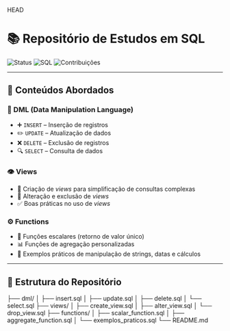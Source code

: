  HEAD
# 📚 Repositório de Estudos em SQL  

![Status](https://img.shields.io/badge/Status-Em%20Desenvolvimento-yellow?style=for-the-badge)
![SQL](https://img.shields.io/badge/SQL-DML%2C%20Views%20e%20Functions-blue?style=for-the-badge&logo=postgresql)
![Contribuições](https://img.shields.io/badge/Contribuições-Bem%20Vindas-brightgreen?style=for-the-badge&logo=github)

---

## 🔑 Conteúdos Abordados  

### 📝 DML (Data Manipulation Language)  
- ➕ `INSERT` – Inserção de registros  
- ✏️ `UPDATE` – Atualização de dados  
- ❌ `DELETE` – Exclusão de registros  
- 🔍 `SELECT` – Consulta de dados  

### 👁️ Views  
- 📌 Criação de *views* para simplificação de consultas complexas  
- 🔄 Alteração e exclusão de *views*  
- ✅ Boas práticas no uso de *views*  

### ⚙️ Functions  
- 🔢 Funções escalares (retorno de valor único)  
- 📊 Funções de agregação personalizadas  
- 🧩 Exemplos práticos de manipulação de strings, datas e cálculos  

---

## 📂 Estrutura do Repositório  

├── dml/
│ ├── insert.sql
│ ├── update.sql
│ ├── delete.sql
│ └── select.sql
├── views/
│ ├── create_view.sql
│ ├── alter_view.sql
│ └── drop_view.sql
├── functions/
│ ├── scalar_function.sql
│ ├── aggregate_function.sql
│ └── exemplos_praticos.sql
└── README.md
